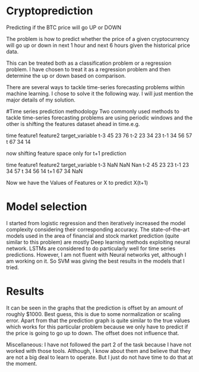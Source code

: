 # Cryptoprediction
Predicting if the BTC price will go UP or DOWN

The problem is how to predict whether the price of a given cryptocurrency will go up or down in next 1 hour and next 6 hours
given the historical price data.

This can be treated both as a classification problem or a regression problem. I have chosen to treat it as a regression problem and then
determine the up or down based on comparison.

There are several ways to tackle time-series forecasting problems within machine learning. I chose to solve it the following way. I will just mention the major details of my solution.

#Time series prediction methodology
Two commonly used methods to tackle time-series forecasting problems are using periodic windows and the other is shifting the features dataset ahead in time.e.g.

time     feature1 feature2    target_variable
t-3       45        23            76
t-2       23        34            23
t-1 	    34        56            57
t         67        34            14

now shifting feature space only for t+1 prediction

time     feature1 feature2    target_variable
t-3       NaN       NaN           Nan
t-2       45        23            23
t-1       23        34            57
t   	    34        56            14
t+1       67        34            NaN

Now we have the Values of Features or X to predict X(t+1)

# Model selection
I started from logistic regression and then iteratively increased the model complexity considering their corresponding 
accuracy. The state-of-the-art models used in the area of financial and stock market prediction (quite similar to this problem)
are mostly Deep learning methods exploiting neural network. LSTMs are considered to do particularly well for time series predictions.
However, I am not fluent with Neural networks yet, although I am working on it. So SVM was giving the best results in the models that I tried.

# Results
It can be seen in the graphs that the prediction is offset by an amount of roughly $1000. Best guess, this is due to some normalization
or scaling error. Apart from that the prediction graph is quite similar to the true values which works for this particular problem
because we only have to predict if the price is going to go up to down. The offset does not influence that.

Miscellaneous:
I have not followed the part 2 of the task because I have not worked with those tools. Although, I know about them and believe that
they are not a big deal to learn to operate. But I just do not have time to do that at the moment.
